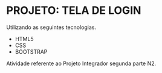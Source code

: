 # PROJETO: TELA DE LOGIN

Utilizando as seguintes tecnologias.

- HTML5
- CSS
- BOOTSTRAP

Atividade referente ao Projeto Integrador segunda parte N2.
